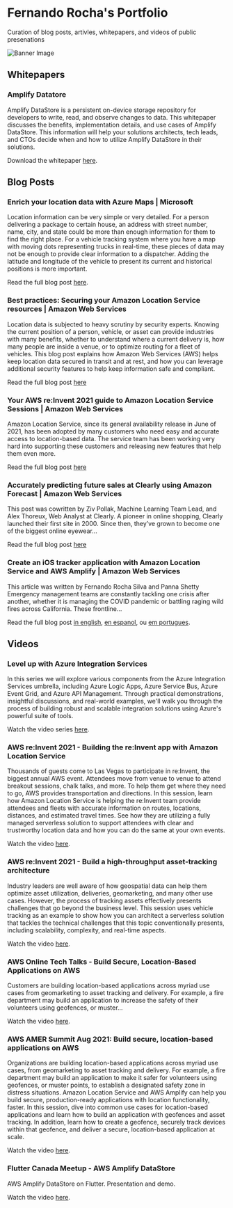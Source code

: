 # Fernando Rocha's Portfolio

Curation of blog posts, artivles, whitepapers, and videos of public presenations

![Banner Image](path/to/banner/image.jpg)

## Whitepapers

### Amplify Datatore

Amplify DataStore is a persistent on-device storage repository for developers to write, read, and observe changes to data. This whitepaper discusses the benefits, implementation details, and use cases of Amplify DataStore. This information will help your solutions architects, tech leads, and CTOs decide when and how to utilize Amplify DataStore in their solutions.

Download the whitepaper [here](https://docs.aws.amazon.com/whitepapers/latest/amplify-datastore-implementation/welcome.html).

## Blog Posts

### Enrich your location data with Azure Maps | Microsoft

Location information can be very simple or very detailed. For a person delivering a package to certain house, an address with street number, name, city, and state could be more than enough information for them to find the right place. For a vehicle tracking system where you have a map with moving dots representing trucks in real-time, these pieces of data may not be enough to provide clear information to a dispatcher. Adding the latitude and longitude of the vehicle to present its current and historical positions is more important.

Read the full blog post [here](https://techcommunity.microsoft.com/t5/azure-maps-blog/enrich-your-location-data-with-azure-maps/ba-p/3764851).

### Best practices: Securing your Amazon Location Service resources | Amazon Web Services

Location data is subjected to heavy scrutiny by security experts. Knowing the current position of a person, vehicle, or asset can provide industries with many benefits, whether to understand where a current delivery is, how many people are inside a venue, or to optimize routing for a fleet of vehicles. This blog post explains how Amazon Web Services (AWS) helps keep location data secured in transit and at rest, and how you can leverage additional security features to help keep information safe and compliant.

Read the full blog post [here](https://aws.amazon.com/blogs/security/best-practices-securing-your-amazon-location-service-resources/)

### Your AWS re:Invent 2021 guide to Amazon Location Service Sessions | Amazon Web Services

Amazon Location Service, since its general availability release in June of 2021, has been adopted by many customers who need easy and accurate access to location-based data. The service team has been working very hard into supporting these customers and releasing new features that help them even more.

Read the full blog post [here](https://aws.amazon.com/blogs/mobile/your-aws-reinvent-2021-guide-to-amazon-location-service-sessions/)

### Accurately predicting future sales at Clearly using Amazon Forecast | Amazon Web Services

This post was cowritten by Ziv Pollak, Machine Learning Team Lead, and Alex Thoreux, Web Analyst at Clearly. A pioneer in online shopping, Clearly launched their first site in 2000. Since then, they’ve grown to become one of the biggest online eyewear...

Read the full blog post [here](https://aws.amazon.com/blogs/machine-learning/accurately-predicting-future-sales-at-clearly-using-amazon-forecast/)

### Create an iOS tracker application with Amazon Location Service and AWS Amplify | Amazon Web Services

This article was written by Fernando Rocha Silva and Panna Shetty Emergency management teams are constantly tackling one crisis after another, whether it is managing the COVID pandemic or battling raging wild fires across California. These frontline...

Read the full blog post [in english](https://aws.amazon.com/blogs/mobile/create-an-ios-tracker-application-with-amazon-location-service-and-aws-amplify/), [en espanol](https://aws.amazon.com/es/blogs/aws-spanish/cree-una-aplicacion-de-seguimiento-para-ios-con-amazon-location-service-y-aws-amplify/), ou [em portugues](https://aws.amazon.com/pt/blogs/aws-brasil/crie-um-aplicativo-de-rastreamento-de-seguranca-para-ios-com-amazon-location-service-e-aws-amplify/).

## Videos

### Level up with Azure Integration Services

In this series we will explore various components from the Azure Integration Services umbrella, including Azure Logic Apps, Azure Service Bus, Azure Event Grid, and Azure API Management. Through practical demonstrations, insightful discussions, and real-world examples, we'll walk you through the process of building robust and scalable integration solutions using Azure's powerful suite of tools.

Watch the video series [here](https://developer.microsoft.com/en-us/reactor/series/s-1176/).

### AWS re:Invent 2021 - Building the re:Invent app with Amazon Location Service

Thousands of guests come to Las Vegas to participate in re:Invent, the biggest annual AWS event. Attendees move from venue to venue to attend breakout sessions, chalk talks, and more. To help them get where they need to go, AWS provides transportation and directions. In this session, learn how Amazon Location Service is helping the re:Invent team provide attendees and fleets with accurate information on routes, locations, distances, and estimated travel times. See how they are utilizing a fully managed serverless solution to support attendees with clear and trustworthy location data and how you can do the same at your own events.

Watch the video [here](https://www.youtube.com/watch?v=D0yxgpcmQhQ).

### AWS re:Invent 2021 - Build a high-throughput asset-tracking architecture

Industry leaders are well aware of how geospatial data can help them optimize asset utilization, deliveries, geomarketing, and many other use cases. However, the process of tracking assets effectively presents challenges that go beyond the business level. This session uses vehicle tracking as an example to show how you can architect a serverless solution that tackles the technical challenges that this topic conventionally presents, including scalability, complexity, and real-time aspects.

Watch the video [here](https://www.youtube.com/watch?v=G8Rkuu6X-_8).

### AWS Online Tech Talks - Build Secure, Location-Based Applications on AWS

Customers are building location-based applications across myriad use cases from geomarketing to asset tracking and delivery. For example, a fire department may build an application to increase the safety of their volunteers using geofences, or muster...

Watch the video [here](https://www.youtube.com/watch?v=Y7HVRlhMt8s).

### AWS AMER Summit Aug 2021: Build secure, location-based applications on AWS

Organizations are building location-based applications across myriad use cases, from geomarketing to asset tracking and delivery. For example, a fire department may build an application to make it safer for volunteers using geofences, or muster points, to establish a designated safety zone in distress situations. Amazon Location Service and AWS Amplify can help you build secure, production-ready applications with location functionality, faster. In this session, dive into common use cases for location-based applications and learn how to build an application with geofences and asset tracking. In addition, learn how to create a geofence, securely track devices within that geofence, and deliver a secure, location-based application at scale.

Watch the video [here](https://www.youtube.com/watch?v=uHk5CYVyx-s).

### Flutter Canada Meetup - AWS Amplify DataStore

AWS Amplify DataStore on Flutter. Presentation and demo.

Watch the video [here](https://www.youtube.com/watch?v=GD1ObqC-6Qg).
